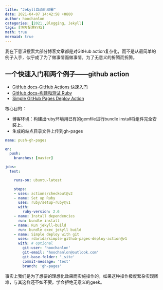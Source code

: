 ```yaml
---
title: "Jekyll自动化部署"
date: 2021-04-07 14:42:58 +0800
author: hoochanlon
categories: [2021.,Blogging, Jekyll]
tags: [博客配置存档]
math: true
mermaid: true
---
```




我在下意识搜索大部分博客文章都是对GitHub action复杂化，而不是从最简单的例子入手，似乎成了为了做事情而做事情，为了无意义的折腾而折腾。

<!-- more -->

## 一个快速入门和两个例子——github action

* [GitHub docs-GitHub Actions 快速入门](https://docs.github.com/cn/actions/quickstart)
* [GitHub docs-构建和测试 Ruby](https://docs.github.com/cn/actions/guides/building-and-testing-ruby)
* [Simple GitHub Pages Deploy Action](https://github.com/marketplace?type=actions&query=action+gh-pages)

核心目的：

* 博客环境：构建出ruby环境用已有的gemfile进行bundle install将组件完全安装上。
* 生成的站点目录文件上传到gh-pages

```yml
name: push-gh-pages

on:
  push:
    branches: [master]

jobs:
  test:

    runs-on: ubuntu-latest

    steps:
    - uses: actions/checkout@v2
    - name: Set up Ruby
      uses: ruby/setup-ruby@v1
      with:
        ruby-version: 2.6
    - name: Install dependencies
      run: bundle install
    - name: Run jekyll-build
      run: bundle exec jekyll build
    - name: Simple deploy with git
      uses: rdarida/simple-github-pages-deploy-action@v1
      with: # optional
        git-user: 'hoochanlon'
        git-email: 'hoochanlon@outlook.com'
        git-base-folder: '_site'
        commit-message: 'test'
        branch: 'gh-pages'
```

事实上我们是为了想要的理想化效果而实施操作的，如果这种操作极度繁杂实现困难，与其这样还不如不要。学会拒绝无意义的geek。
